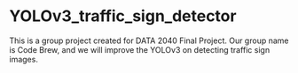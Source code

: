 # YOLOv3_traffic_sign_detector
This is a group project created for DATA 2040 Final Project. Our group name is Code Brew, and we will improve the YOLOv3 on detecting traffic sign images. 
